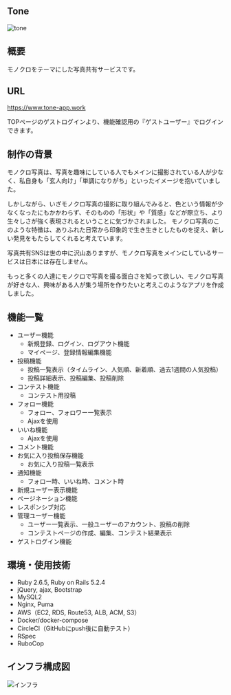 ## Tone
![tone](https://user-images.githubusercontent.com/64938573/95821248-8e496f00-0d64-11eb-888b-a8cb07bd7071.png)

## 概要
モノクロをテーマにした写真共有サービスです。

## URL
https://www.tone-app.work

TOPページのゲストログインより、機能確認用の『ゲストユーザー』でログインできます。

## 制作の背景
モノクロ写真は、写真を趣味にしている人でもメインに撮影されている人が少なく、私自身も「玄人向け」「単調になりがち」といったイメージを抱いていました。

しかしながら、いざモノクロ写真の撮影に取り組んでみると、色という情報が少なくなったにもかかわらず、そのものの「形状」や「質感」などが際立ち、より生々しさが強く表現されるということに気づかされました。
モノクロ写真のこのような特徴は、ありふれた日常から印象的で生き生きとしたものを捉え、新しい発見をもたらしてくれると考えています。

写真共有SNSは世の中に沢山ありますが、モノクロ写真をメインにしているサービスは日本には存在しません。

もっと多くの人達にモノクロで写真を撮る面白さを知って欲しい、モノクロ写真が好きな人、興味がある人が集う場所を作りたいと考えこのようなアプリを作成しました。

## 機能一覧
* ユーザー機能
  - 新規登録、ログイン、ログアウト機能
  - マイページ、登録情報編集機能
* 投稿機能
  - 投稿一覧表示（タイムライン、人気順、新着順、過去1週間の人気投稿）
  - 投稿詳細表示、投稿編集、投稿削除
* コンテスト機能
  - コンテスト用投稿
* フォロー機能
  - フォロー、フォロワー一覧表示
  - Ajaxを使用
* いいね機能
  - Ajaxを使用
* コメント機能
* お気に入り投稿保存機能
  - お気に入り投稿一覧表示
* 通知機能
  - フォロー時、いいね時、コメント時
* 新規ユーザー表示機能
* ページネーション機能
* レスポンシブ対応
* 管理ユーザー機能
  - ユーザー一覧表示、一般ユーザーのアカウント、投稿の削除
  - コンテストページの作成、編集、コンテスト結果表示
* ゲストログイン機能

## 環境・使用技術
* Ruby 2.6.5, Ruby on Rails 5.2.4
* jQuery, ajax, Bootstrap
* MySQL2
* Nginx, Puma
* AWS（EC2, RDS, Route53, ALB, ACM, S3）
* Docker/docker-compose
* CircleCI（GitHubにpush後に自動テスト）
* RSpec
* RuboCop

## インフラ構成図
![インフラ](https://user-images.githubusercontent.com/64938573/95018276-971daf00-0699-11eb-8cfa-edd97c72f989.png)
